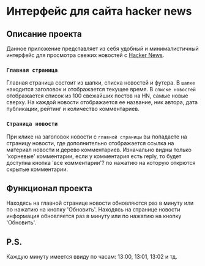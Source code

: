 # Интерфейс для сайта hacker news

## Описание проекта



  Данное приложение представляет из себя удобный и минималистичный интерфейс для просмотра свежих новостей с [Hacker News](https://news.ycombinator.com/).
### `Главная страница`

  Главная страница состоит из шапки, списка новостей и футера. В `шапке` находится заголовок и отображается текущее время. В `списке новостей` отображается список из 100 свежайших постов на HN, самые новые сверху. На каждой новости отображается ее название, ник автора, дата публикации, рейтинг и количество комментариев. 

### `Страница новости`

  При клике на заголовок новости с `главной страницы` вы попадаете на страницу новости, где дополнительно отображается ссылка на материал новости и дерево комментариев. Изначально видны только 'корневые' комментарии, если у комментария есть reply, то будет доступна кнопка 'все комментарии'? по нажатию на которую открются скрытые комментарии.

## Функционал проекта

  Находясь на главной странице новости обновляются раз в минуту или по нажатию на кнопку 'Обновить'. Находясь на странице новости информация обновляется раз в минуту или по нажатию на кнопку 'Обновить'.

## P.S.

  Каждую минуту имеется ввиду по часам: 13:00, 13:01, 13:02 и тд.


